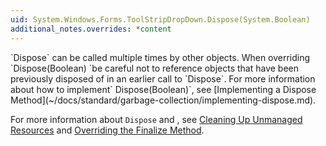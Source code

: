 ```yaml
---
uid: System.Windows.Forms.ToolStripDropDown.Dispose(System.Boolean)
additional_notes.overrides: *content
---
```


<p>
      `Dispose` can be called multiple times by other objects. When overriding `Dispose(Boolean) `be careful not to reference objects that have been previously disposed of in an earlier call to `Dispose`. For more information about how to implement` Dispose(Boolean)`, see [Implementing a Dispose Method](~/docs/standard/garbage-collection/implementing-dispose.md).  
  
 For more information about `Dispose` and <xref href="System.Object.Finalize"></xref>, see [Cleaning Up Unmanaged Resources](~/docs/standard/garbage-collection/unmanaged.md) and [Overriding the Finalize Method](http://msdn.microsoft.com/en-us/8026cb68-fe93-43fc-96c1-c09ad7d64cd3).</p>



